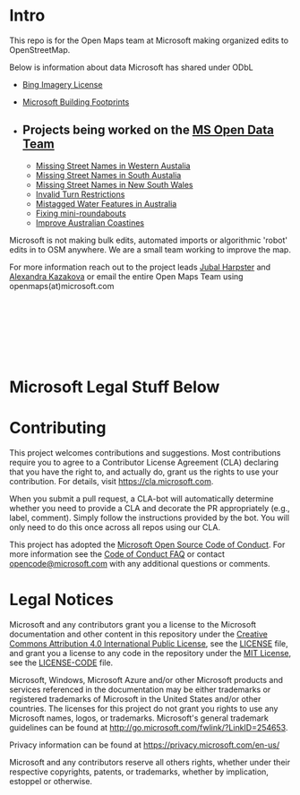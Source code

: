 
# Intro
This repo is for the Open Maps team at Microsoft making organized edits to OpenStreetMap. 

Below is information about data Microsoft has shared under ODbL
  * [Bing Imagery License](https://github.com/Microsoft/Open-Maps/wiki/Bing-Maps-Imagery-License)
  * [Microsoft Building Footprints](https://github.com/Microsoft/Open-Maps/wiki/Microsoft-Building-Footprint-Release)
  
  
* ## Projects being worked on the [MS Open Data Team](https://github.com/Microsoft/Open-Maps/wiki/Open-Maps-Team-at-Microsoft)

    * [Missing Street Names in Western Austalia](https://github.com/Microsoft/Open-Maps/issues/1)
    * [Missing Street Names in South Austalia](https://github.com/Microsoft/Open-Maps/issues/4) 
    * [Missing Street Names in New South Wales](https://github.com/Microsoft/Open-Maps/issues/6)
    * [Invalid Turn Restrictions](https://github.com/Microsoft/Open-Maps/issues/2)
    * [Mistagged Water Features in Australia](https://github.com/Microsoft/Open-Maps/issues/5)
    * [Fixing mini-roundabouts](https://github.com/Microsoft/Open-Maps/issues/7)
    * [Improve Australian Coastines](https://github.com/Microsoft/Open-Maps/issues/9)
    
Microsoft is not making bulk edits, automated imports or algorithmic 'robot' edits in to OSM anywhere. We are a small team working to improve the map. 

For more information reach out to the project leads [Jubal Harpster](http://www.openstreetmap.org/user/jharpster) and [Alexandra Kazakova](http://www.openstreetmap.org/user/alexkaz) or email the entire Open Maps Team using openmaps(at)microsoft.com


<br>
<br>
<br>
<br>
<br>
<br>

# Microsoft Legal Stuff Below

# Contributing

This project welcomes contributions and suggestions.  Most contributions require you to agree to a
Contributor License Agreement (CLA) declaring that you have the right to, and actually do, grant us
the rights to use your contribution. For details, visit https://cla.microsoft.com.

When you submit a pull request, a CLA-bot will automatically determine whether you need to provide
a CLA and decorate the PR appropriately (e.g., label, comment). Simply follow the instructions
provided by the bot. You will only need to do this once across all repos using our CLA.

This project has adopted the [Microsoft Open Source Code of Conduct](https://opensource.microsoft.com/codeofconduct/).
For more information see the [Code of Conduct FAQ](https://opensource.microsoft.com/codeofconduct/faq/) or
contact [opencode@microsoft.com](mailto:opencode@microsoft.com) with any additional questions or comments.

# Legal Notices

Microsoft and any contributors grant you a license to the Microsoft documentation and other content
in this repository under the [Creative Commons Attribution 4.0 International Public License](https://creativecommons.org/licenses/by/4.0/legalcode),
see the [LICENSE](LICENSE) file, and grant you a license to any code in the repository under the [MIT License](https://opensource.org/licenses/MIT), see the
[LICENSE-CODE](LICENSE-CODE) file.

Microsoft, Windows, Microsoft Azure and/or other Microsoft products and services referenced in the documentation
may be either trademarks or registered trademarks of Microsoft in the United States and/or other countries.
The licenses for this project do not grant you rights to use any Microsoft names, logos, or trademarks.
Microsoft's general trademark guidelines can be found at http://go.microsoft.com/fwlink/?LinkID=254653.

Privacy information can be found at https://privacy.microsoft.com/en-us/

Microsoft and any contributors reserve all others rights, whether under their respective copyrights, patents,
or trademarks, whether by implication, estoppel or otherwise.
